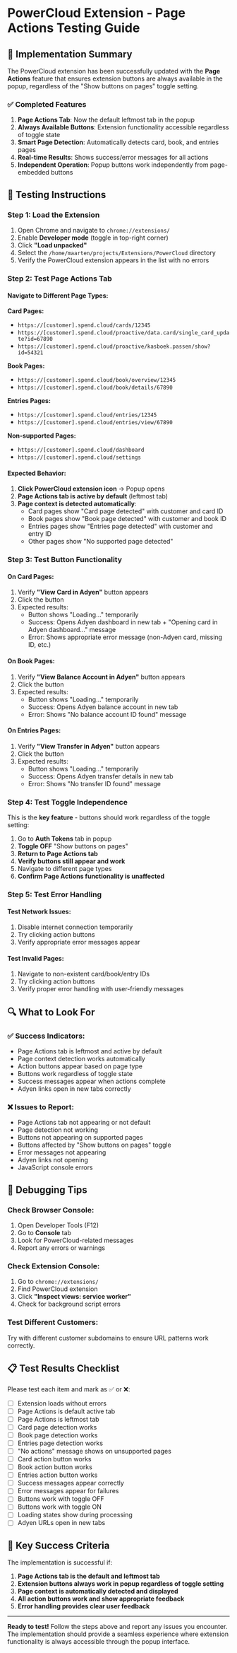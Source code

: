 # PowerCloud Extension - Page Actions Testing Guide

## 🎯 Implementation Summary

The PowerCloud extension has been successfully updated with the **Page Actions** feature that ensures extension buttons are always available in the popup, regardless of the "Show buttons on pages" toggle setting.

### ✅ Completed Features

1. **Page Actions Tab**: Now the default leftmost tab in the popup
2. **Always Available Buttons**: Extension functionality accessible regardless of toggle state
3. **Smart Page Detection**: Automatically detects card, book, and entries pages
4. **Real-time Results**: Shows success/error messages for all actions
5. **Independent Operation**: Popup buttons work independently from page-embedded buttons

## 🧪 Testing Instructions

### Step 1: Load the Extension

1. Open Chrome and navigate to `chrome://extensions/`
2. Enable **Developer mode** (toggle in top-right corner)
3. Click **"Load unpacked"**
4. Select the `/home/maarten/projects/Extensions/PowerCloud` directory
5. Verify the PowerCloud extension appears in the list with no errors

### Step 2: Test Page Actions Tab

#### Navigate to Different Page Types:

**Card Pages:**
- `https://[customer].spend.cloud/cards/12345`
- `https://[customer].spend.cloud/proactive/data.card/single_card_update?id=67890`
- `https://[customer].spend.cloud/proactive/kasboek.passen/show?id=54321`

**Book Pages:**
- `https://[customer].spend.cloud/book/overview/12345`
- `https://[customer].spend.cloud/book/details/67890`

**Entries Pages:**
- `https://[customer].spend.cloud/entries/12345`
- `https://[customer].spend.cloud/entries/view/67890`

**Non-supported Pages:**
- `https://[customer].spend.cloud/dashboard`
- `https://[customer].spend.cloud/settings`

#### Expected Behavior:

1. **Click PowerCloud extension icon** → Popup opens
2. **Page Actions tab is active by default** (leftmost tab)
3. **Page context is detected automatically**:
   - Card pages show "Card page detected" with customer and card ID
   - Book pages show "Book page detected" with customer and book ID
   - Entries pages show "Entries page detected" with customer and entry ID
   - Other pages show "No supported page detected"

### Step 3: Test Button Functionality

#### On Card Pages:
1. Verify **"View Card in Adyen"** button appears
2. Click the button
3. Expected results:
   - Button shows "Loading..." temporarily
   - Success: Opens Adyen dashboard in new tab + "Opening card in Adyen dashboard..." message
   - Error: Shows appropriate error message (non-Adyen card, missing ID, etc.)

#### On Book Pages:
1. Verify **"View Balance Account in Adyen"** button appears
2. Click the button
3. Expected results:
   - Button shows "Loading..." temporarily
   - Success: Opens Adyen balance account in new tab
   - Error: Shows "No balance account ID found" message

#### On Entries Pages:
1. Verify **"View Transfer in Adyen"** button appears
2. Click the button
3. Expected results:
   - Button shows "Loading..." temporarily  
   - Success: Opens Adyen transfer details in new tab
   - Error: Shows "No transfer ID found" message

### Step 4: Test Toggle Independence

This is the **key feature** - buttons should work regardless of the toggle setting:

1. Go to **Auth Tokens** tab in popup
2. **Toggle OFF** "Show buttons on pages" 
3. **Return to Page Actions tab**
4. **Verify buttons still appear and work**
5. Navigate to different page types
6. **Confirm Page Actions functionality is unaffected**

### Step 5: Test Error Handling

#### Test Network Issues:
1. Disable internet connection temporarily
2. Try clicking action buttons
3. Verify appropriate error messages appear

#### Test Invalid Pages:
1. Navigate to non-existent card/book/entry IDs
2. Try clicking action buttons  
3. Verify proper error handling with user-friendly messages

## 🔍 What to Look For

### ✅ Success Indicators:
- Page Actions tab is leftmost and active by default
- Page context detection works automatically
- Action buttons appear based on page type
- Buttons work regardless of toggle state
- Success messages appear when actions complete
- Adyen links open in new tabs correctly

### ❌ Issues to Report:
- Page Actions tab not appearing or not default
- Page detection not working
- Buttons not appearing on supported pages
- Buttons affected by "Show buttons on pages" toggle
- Error messages not appearing
- Adyen links not opening
- JavaScript console errors

## 🐛 Debugging Tips

### Check Browser Console:
1. Open Developer Tools (F12)
2. Go to **Console** tab
3. Look for PowerCloud-related messages
4. Report any errors or warnings

### Check Extension Console:
1. Go to `chrome://extensions/`
2. Find PowerCloud extension
3. Click **"Inspect views: service worker"**
4. Check for background script errors

### Test Different Customers:
Try with different customer subdomains to ensure URL patterns work correctly.

## 📋 Test Results Checklist

Please test each item and mark as ✅ or ❌:

- [ ] Extension loads without errors
- [ ] Page Actions is default active tab
- [ ] Page Actions is leftmost tab
- [ ] Card page detection works
- [ ] Book page detection works
- [ ] Entries page detection works
- [ ] "No actions" message shows on unsupported pages
- [ ] Card action button works
- [ ] Book action button works
- [ ] Entries action button works
- [ ] Success messages appear correctly
- [ ] Error messages appear for failures
- [ ] Buttons work with toggle OFF
- [ ] Buttons work with toggle ON
- [ ] Loading states show during processing
- [ ] Adyen URLs open in new tabs

## 🎯 Key Success Criteria

The implementation is successful if:

1. **Page Actions tab is the default and leftmost tab**
2. **Extension buttons always work in popup regardless of toggle setting**
3. **Page context is automatically detected and displayed**
4. **All action buttons work and show appropriate feedback**
5. **Error handling provides clear user feedback**

---

**Ready to test!** Follow the steps above and report any issues you encounter. The implementation should provide a seamless experience where extension functionality is always accessible through the popup interface.
